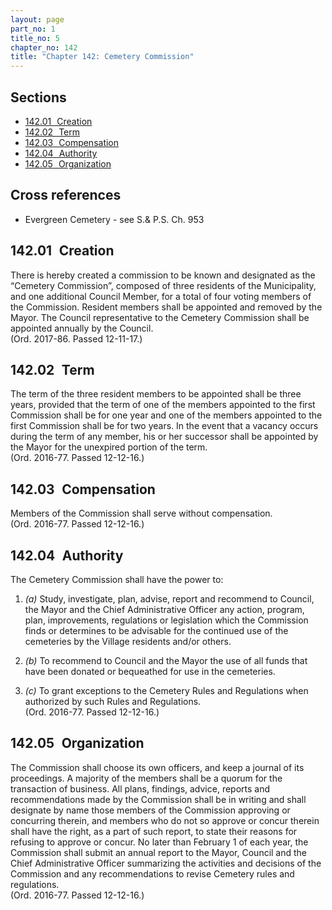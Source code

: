 ```yaml
---
layout: page
part_no: 1
title_no: 5
chapter_no: 142
title: "Chapter 142: Cemetery Commission"
---
```


## Sections

* [142.01   Creation](#14201-creation)
* [142.02   Term](#14202-term)
* [142.03   Compensation](#14203-compensation)
* [142.04   Authority](#14204-authority)
* [142.05   Organization](#14205-organization)

## Cross references

* Evergreen Cemetery - see S.& P.S. Ch. 953

## 142.01   Creation

There is hereby created a commission to be known and designated as the “Cemetery
Commission”, composed of three residents of the Municipality, and one additional
Council Member, for a total of four voting members of the Commission. Resident
members shall be appointed and removed by the Mayor. The Council representative
to the Cemetery Commission shall be appointed annually by the Council.  
(Ord. 2017-86. Passed 12-11-17.)

## 142.02   Term

The term of the three resident members to be appointed shall be three years,
provided that the term of one of the members appointed to the first Commission
shall be for one year and one of the members appointed to the first Commission
shall be for two years. In the event that a vacancy occurs during the term of
any member, his or her successor shall be appointed by the Mayor for the
unexpired portion of the term.  
(Ord. 2016-77. Passed 12-12-16.)

## 142.03   Compensation

Members of the Commission shall serve without compensation.  
(Ord. 2016-77. Passed 12-12-16.)

## 142.04   Authority

The Cemetery Commission shall have the power to:

1. _(a)_ Study, investigate, plan, advise, report and recommend to Council, the
Mayor and the Chief Administrative Officer any action, program, plan,
improvements, regulations or legislation which the Commission finds or
determines to be advisable for the continued use of the cemeteries by the
Village residents and/or others.

2. _(b)_ To recommend to Council and the Mayor the use of all funds that have
been donated or bequeathed for use in the cemeteries.

3. _(c)_ To grant exceptions to the Cemetery Rules and Regulations when
authorized by such Rules and Regulations.  
(Ord. 2016-77. Passed 12-12-16.)

## 142.05   Organization

The Commission shall choose its own officers, and keep a journal of its
proceedings. A majority of the members shall be a quorum for the transaction of
business. All plans, findings, advice, reports and recommendations made by the
Commission shall be in writing and shall designate by name those members of the
Commission approving or concurring therein, and members who do not so approve or
concur therein shall have the right, as a part of such report, to state their
reasons for refusing to approve or concur. No later than February 1 of each
year, the Commission shall submit an annual report to the Mayor, Council and the
Chief Administrative Officer summarizing the activities and decisions of the
Commission and any recommendations to revise Cemetery rules and regulations.  
(Ord. 2016-77. Passed 12-12-16.)
